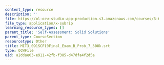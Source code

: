 ```yaml
---
content_type: resource
description: ''
file: https://ol-ocw-studio-app-production.s3.amazonaws.com/courses/3-091sc-introduction-to-solid-state-chemistry-fall-2010/a2ddae03e91142fbf385d47dfa4f2d5a_MIT3_091SCF10Final_Exam_B_Prob_7_300k.srt
file_type: application/x-subrip
learning_resource_types: []
parent_title: 'Self-Assessment: Solid Solutions'
parent_type: CourseSection
resourcetype: Other
title: MIT3_091SCF10Final_Exam_B_Prob_7_300k.srt
type: OCWFile
uid: a2ddae03-e911-42fb-f385-d47dfa4f2d5a
---
```

